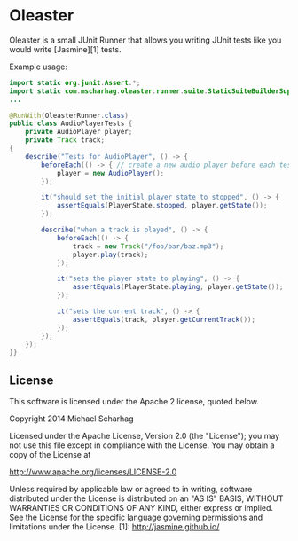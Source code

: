 Oleaster
=====

Oleaster is a small JUnit Runner that allows you writing JUnit tests like you would write [Jasmine][1] tests.

Example usage:

```java
import static org.junit.Assert.*;
import static com.mscharhag.oleaster.runner.suite.StaticSuiteBuilderSupport.*;
...

@RunWith(OleasterRunner.class)
public class AudioPlayerTests {
	private AudioPlayer player;
	private Track track;
{
	describe("Tests for AudioPlayer", () -> {
		beforeEach(() -> { // create a new audio player before each test
			player = new AudioPlayer();
		});

		it("should set the initial player state to stopped", () -> {
			assertEquals(PlayerState.stopped, player.getState());
		});

		describe("when a track is played", () -> {
			beforeEach(() -> {
				track = new Track("/foo/bar/baz.mp3");
				player.play(track);
			});

			it("sets the player state to playing", () -> {
				assertEquals(PlayerState.playing, player.getState());
			});

			it("sets the current track", () -> {
				assertEquals(track, player.getCurrentTrack());
			});
		});
	});
}}
```

## License

This software is licensed under the Apache 2 license, quoted below.

Copyright 2014 Michael Scharhag

Licensed under the Apache License, Version 2.0 (the "License");
you may not use this file except in compliance with the License.
You may obtain a copy of the License at

http://www.apache.org/licenses/LICENSE-2.0

Unless required by applicable law or agreed to in writing, software
distributed under the License is distributed on an "AS IS" BASIS,
WITHOUT WARRANTIES OR CONDITIONS OF ANY KIND, either express or implied.
See the License for the specific language governing permissions and
limitations under the License.
[1]: http://jasmine.github.io/